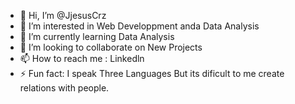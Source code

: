 - 👋 Hi, I’m @JjesusCrz
- 👀 I’m interested in Web Developpment anda Data Analysis
- 🌱 I’m currently learning Data Analysis
- 💞️ I’m looking to collaborate on New Projects
- 📫 How to reach me : Linkedln
- ⚡ Fun fact: I speak Three Languages But its dificult to me  create relations with people.

<!---
JjesusCrz/JjesusCrz is a ✨ special ✨ repository because its `README.md` (this file) appears on your GitHub profile.
You can click the Preview link to take a look at your changes.
--->

